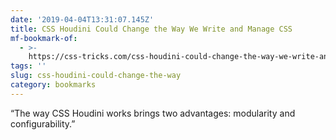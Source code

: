```yaml
---
date: '2019-04-04T13:31:07.145Z'
title: CSS Houdini Could Change the Way We Write and Manage CSS
mf-bookmark-of:
  - >-
    https://css-tricks.com/css-houdini-could-change-the-way-we-write-and-manage-css/
tags: ''
slug: css-houdini-could-change-the-way
category: bookmarks
---
```

“The way CSS Houdini works brings two advantages: modularity and configurability.”
